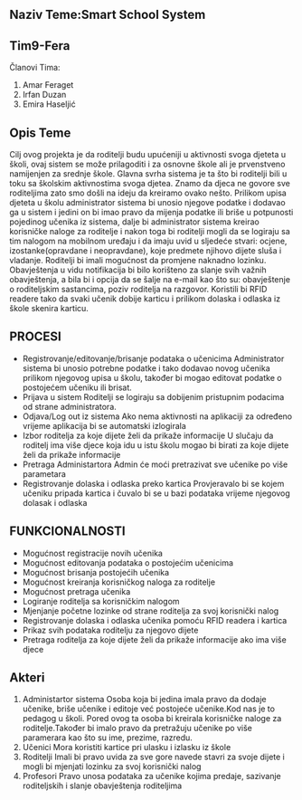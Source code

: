 ## Naziv Teme:Smart School System

## Tim9-Fera
Članovi Tima:
  1. Amar Feraget
  2. Irfan Duzan
  3. Emira Haseljić
  
## Opis Teme

Cilj ovog projekta je da roditelji budu upućeniji u aktivnosti svoga djeteta u školi, ovaj sistem se može prilagoditi i za osnovne škole ali je prvenstveno namijenjen za srednje škole. Glavna svrha sistema je ta što bi roditelji bili u toku sa školskim aktivnostima svoga djetea. Znamo da djeca ne govore sve roditeljima zato smo došli na ideju da kreiramo ovako nešto. Prilikom upisa djeteta u školu administrator sistema bi unosio njegove podatke i dodavao ga u sistem i jedini on bi imao pravo da mijenja podatke ili briše u potpunosti pojedinog učenika iz sistema, dalje bi administrator sistema kreirao korisničke naloge za roditelje i nakon toga bi roditelji mogli da se logiraju sa tim nalogom na mobilnom uređaju i da imaju uvid u sljedeće stvari: ocjene, izostanke(opravdane i neopravdane), koje predmete njihovo dijete sluša i vladanje. Roditelji bi imali mogućnost da promjene naknadno lozinku. Obavještenja u vidu notifikacija bi bilo korišteno za slanje svih važnih obavještenja, a bila bi i opcija da se šalje na e-mail kao što su: obavještenje o roditeljskim sastancima, poziv roditelja na razgovor. Koristili bi RFID readere tako da svaki učenik dobije karticu i prilikom dolaska i odlaska iz škole skenira karticu. 

## PROCESI
* Registrovanje/editovanje/brisanje podataka o učenicima
Administrator sistema bi unosio potrebne podatke i tako dodavao novog učenika prilikom njegovog upisa u školu, također bi mogao editovat podatke o postojećem učeniku ili brisat.
* Prijava u sistem
Roditelji se logiraju sa dobijenim pristupnim podacima od strane administratora.
* Odjava/Log out iz sistema
Ako nema aktivnosti na aplikaciji za određeno vrijeme aplikacija bi se automatski izlogirala
* Izbor roditelja za koje dijete želi da prikaže informacije
U slučaju da roditelj ima više djece koja idu u istu školu mogao bi birati za koje dijete želi da prikaže informacije
* Pretraga Administartora
Admin će moći pretrazivat sve učenike po više parametara
* Registrovanje dolaska i odlaska preko kartica
Provjeravalo bi se kojem učeniku pripada kartica i čuvalo bi se u bazi podataka vrijeme njegovog dolasak i odlaska

## FUNKCIONALNOSTI
* Mogućnost registracije novih učenika 
* Mogućnost editovanja podataka o postojećim učenicima 
* Mogućnost  brisanja postojećih učenika 
* Mogućnost kreiranja korisničkog naloga za roditelje
* Mogućnost pretraga učenika 
* Logiranje roditelja sa korisničkim nalogom
* Mjenjanje početne lozinke od strane roditelja za svoj korisnički nalog
* Registrovanje dolaska i odlaska učenika pomoću RFID readera i kartica
* Prikaz svih podataka roditelju za njegovo dijete
* Pretraga roditelja za koje dijete želi da prikaže informacije ako ima više djece

## Akteri
1. Administartor sistema
Osoba koja bi jedina imala pravo da dodaje učenike, briše učenike i editoje već postojeće učenike.Kod nas je to pedagog u školi. Pored ovog ta osoba bi kreirala korisničke naloge za roditelje.Također bi imalo pravo da pretražuju učenike po više paramerara kao što su ime, prezime, razredu.
2. Učenici
Mora koristiti kartice pri ulasku i izlasku iz škole
3. Roditelji
Imali bi pravo uvida za sve gore navede stavri za svoje dijete i mogli bi mjenjati lozinku za svoj korisnički nalog
4. Profesori
Pravo unosa podataka za učenike kojima predaje, sazivanje roditeljskih i slanje obavještenja roditeljima 
